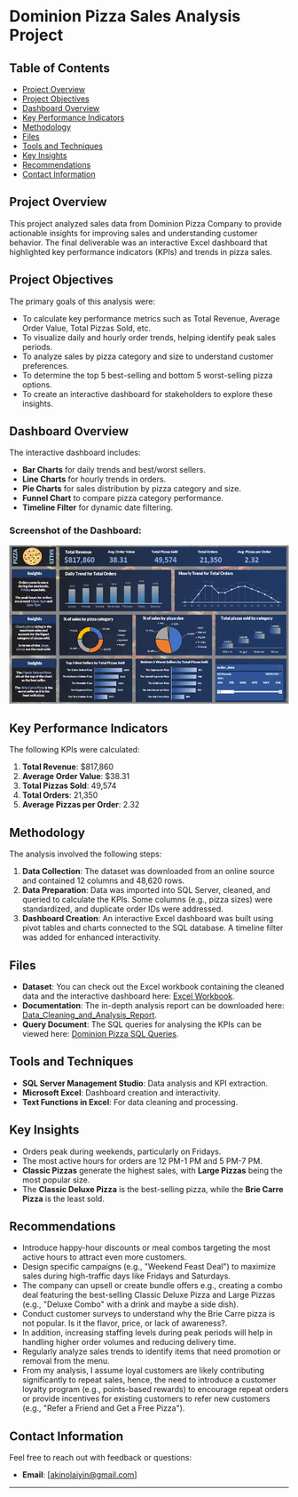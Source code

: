 # Dominion Pizza Sales Analysis Project

## Table of Contents
- [Project Overview](#project-overview)
- [Project Objectives](#project-objectives)
- [Dashboard Overview](#dashboard-overview)
- [Key Performance Indicators](#key-performance-indicators)
- [Methodology](#methodology)
- [Files](#files)
- [Tools and Techniques](#tools-and-techniques)
- [Key Insights](#key-insights)
- [Recommendations](#recommendations)
- [Contact Information](#contact-information)

## Project Overview
This project analyzed sales data from Dominion Pizza Company to provide actionable insights for improving sales and understanding customer behavior. The final deliverable was an interactive Excel dashboard that highlighted key performance indicators (KPIs) and trends in pizza sales.

## Project Objectives
The primary goals of this analysis were:
- To calculate key performance metrics such as Total Revenue, Average Order Value, Total Pizzas Sold, etc.
- To visualize daily and hourly order trends, helping identify peak sales periods.
- To analyze sales by pizza category and size to understand customer preferences.
- To determine the top 5 best-selling and bottom 5 worst-selling pizza options.
- To create an interactive dashboard for stakeholders to explore these insights.

## Dashboard Overview
The interactive dashboard includes:
- **Bar Charts** for daily trends and best/worst sellers.
- **Line Charts** for hourly trends in orders.
- **Pie Charts** for sales distribution by pizza category and size.
- **Funnel Chart** to compare pizza category performance.
- **Timeline Filter** for dynamic date filtering.

### Screenshot of the Dashboard:
![Pizza Sales Dashboard](Dominion_Pizza_Dashboard.png)

## Key Performance Indicators
The following KPIs were calculated:
1. **Total Revenue**: $817,860  
2. **Average Order Value**: $38.31  
3. **Total Pizzas Sold**: 49,574  
4. **Total Orders**: 21,350  
5. **Average Pizzas per Order**: 2.32  

## Methodology
The analysis involved the following steps:
1. **Data Collection**: The dataset was downloaded from an online source and contained 12 columns and 48,620 rows.
2. **Data Preparation**: Data was imported into SQL Server, cleaned, and queried to calculate the KPIs. Some columns (e.g., pizza sizes) were standardized, and duplicate order IDs were addressed.
3. **Dashboard Creation**: An interactive Excel dashboard was built using pivot tables and charts connected to the SQL database. A timeline filter was added for enhanced interactivity.

## Files
- **Dataset**: You can check out the Excel workbook containing the cleaned data and the interactive dashboard here: [Excel Workbook](https://docs.google.com/spreadsheets/d/1tkPNKJf4eyypxVRlH9f3Ofo35FSiqrx2/edit?usp=drive_link&ouid=118110181468829394233&rtpof=true&sd=true).
- **Documentation**: The in-depth analysis report can be downloaded here: [Data_Cleaning_and_Analysis_Report](Dominion_Pizza_Data_Cleaning_and_Analysis_Report.pdf).
- **Query Document**: The SQL queries for analysing the KPIs can be viewed here: [Dominion Pizza SQL Queries](Dominion_Pizza_SQL_Queries.pdf).

## Tools and Techniques
- **SQL Server Management Studio**: Data analysis and KPI extraction.
- **Microsoft Excel**: Dashboard creation and interactivity.
- **Text Functions in Excel**: For data cleaning and processing.

## Key Insights
- Orders peak during weekends, particularly on Fridays.
- The most active hours for orders are 12 PM-1 PM and 5 PM-7 PM.
- **Classic Pizzas** generate the highest sales, with **Large Pizzas** being the most popular size.
- The **Classic Deluxe Pizza** is the best-selling pizza, while the **Brie Carre Pizza** is the least sold.

## Recommendations
- Introduce happy-hour discounts or meal combos targeting the most active hours to attract even more customers.
- Design specific campaigns (e.g., "Weekend Feast Deal") to maximize sales during high-traffic days like Fridays and Saturdays.
- The company can upsell or create bundle offers e.g., creating a combo deal featuring the best-selling Classic Deluxe Pizza and Large Pizzas (e.g., "Deluxe Combo" with a drink and maybe a side dish).
- Conduct customer surveys to understand why the Brie Carre pizza is not popular. Is it the flavor, price, or lack of awareness?.
- In addition, increasing staffing levels during peak periods will help in handling higher order volumes and reducing delivery time.
- Regularly analyze sales trends to identify items that need promotion or removal from the menu.
- From my analysis, I assume loyal customers are likely contributing significantly to repeat sales, hence, the need to introduce a customer loyalty program (e.g., points-based rewards) to encourage repeat orders or provide incentives for existing customers to refer new customers (e.g., "Refer a Friend and Get a Free Pizza").
  
## Contact Information
Feel free to reach out with feedback or questions:
- **Email**: [akinolaiyin@gmail.com]

---

